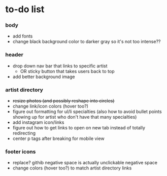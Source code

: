 # to-do list #

### body ###
- add fonts
- change black background color to darker gray so it's not too intense??

### header ###
- drop down nav bar that links to specific artist
    - OR sticky button that takes users back to top
- add better background image

### artist directory ###
- ~~resize photos (and possibly reshape into circles)~~
- change link/icon colors (hover too?)
- figure out formatting for ul/li specialties (also how to avoid bullet points showing up for artist who don't have that many specialties)
- add instagram icon/links
- figure out how to get links to open on new tab instead of totally redirecting
- center p tags after breaking for mobile view

### footer icons ###
- replace? githib negative space is actually unclickable negative space
- change colors (hover too?) to match artist directory links